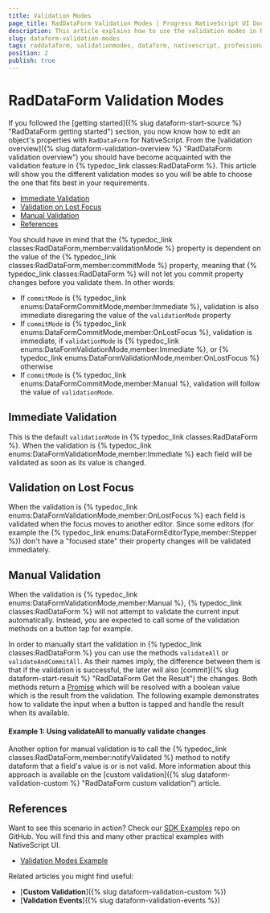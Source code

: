 ```yaml
---
title: Validation Modes
page_title: RadDataForm Validation Modes | Progress NativeScript UI Documentation
description: This article explains how to use the validation modes in RadDataForm for NativeScript.
slug: dataform-validation-modes
tags: raddataform, validationmodes, dataform, nativescript, professional, ui
position: 2
publish: true
---
```


# RadDataForm Validation Modes

If you followed the [getting started]({% slug dataform-start-source %} "RadDataForm getting started") section, you now know how to edit an object's properties with `RadDataForm` for NativeScript. From the [validation overview]({% slug dataform-validation-overview %} "RadDataForm validation overview") you should have become acquainted with the validation feature in {% typedoc_link classes:RadDataForm %}. This article will show you the different validation modes so you will be able to choose the one that fits best in your requirements.

* [Immediate Validation](#immediate-validation)
* [Validation on Lost Focus](#validation-on-lost-focus)
* [Manual Validation](#manual-validation)
* [References](#references)

You should have in mind that the {% typedoc_link classes:RadDataForm,member:validationMode %} property is dependent on the value of the {% typedoc_link classes:RadDataForm,member:commitMode %} property, meaning that {% typedoc_link classes:RadDataForm %} will not let you commit property changes before you validate them. In other words:
* If `commitMode` is {% typedoc_link enums:DataFormCommitMode,member:Immediate %}, validation is also immediate disregaring the value of the `validationMode` property
* If `commitMode` is {% typedoc_link enums:DataFormCommitMode,member:OnLostFocus %}, validation is immediate, if `validationMode` is {% typedoc_link enums:DataFormValidationMode,member:Immediate %}, or {% typedoc_link enums:DataFormValidationMode,member:OnLostFocus %} otherwise
* If `commitMode` is {% typedoc_link enums:DataFormCommitMode,member:Manual %}, validation will follow the value of `validationMode`.

## Immediate Validation

This is the default `validationMode` in {% typedoc_link classes:RadDataForm %}. When the validation is {% typedoc_link enums:DataFormValidationMode,member:Immediate %} each field will be validated as soon as its value is changed.

## Validation on Lost Focus

When the validation is {% typedoc_link enums:DataFormValidationMode,member:OnLostFocus %} each field is validated when the focus moves to another editor. Since some editors (for example the {% typedoc_link enums:DataFormEditorType,member:Stepper %}) don't have a "focused state" their property changes will be validated immediately.

## Manual Validation

When the validation is {% typedoc_link enums:DataFormValidationMode,member:Manual %}, {% typedoc_link classes:RadDataForm %} will not attempt to validate the current input automatically. Instead, you are expected to call some of the validation methods on a button tap for example.

In order to manually start the validation in {% typedoc_link classes:RadDataForm %} you can use the methods `validateAll` or `validateAndCommitAll`. As their names imply, the difference between them is that if the validation is successful, the later will also [commit]({% slug dataform-start-result %} "RadDataForm Get the Result") the changes. Both methods return a <a href="https://developer.mozilla.org/en-US/docs/Web/JavaScript/Reference/Global_Objects/Promise" target="_blank">Promise</a> which will be resolved with a boolean value which is the result from the validation. The following example demonstrates how to validate the input when a button is tapped and handle the result when its available.

#### Example 1: Using validateAll to manually validate changes

<snippet id='dataform-validate-all'/>

Another option for manual validation is to call the {% typedoc_link classes:RadDataForm,member:notifyValidated %} method to notify dataform that a field's value is or is not valid. More information about this approach is available on the [custom validation]({% slug dataform-validation-custom %} "RadDataForm custom validation") article.

## References

Want to see this scenario in action?
Check our [SDK Examples](https://github.com/NativeScript/nativescript-ui-samples) repo on GitHub. You will find this and many other practical examples with NativeScript UI.

* [Validation Modes Example](https://github.com/NativeScript/nativescript-ui-samples/tree/master/dataform/app/examples/validation/validation-modes)

Related articles you might find useful:

* [**Custom Validation**]({% slug dataform-validation-custom %})
* [**Validation Events**]({% slug dataform-validation-events %})
